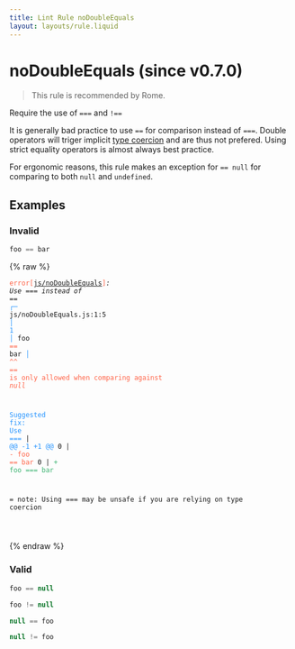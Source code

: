 ```yaml
---
title: Lint Rule noDoubleEquals
layout: layouts/rule.liquid
---
```


# noDoubleEquals (since v0.7.0)

> This rule is recommended by Rome.

Require the use of `===` and `!==`

It is generally bad practice to use `==` for comparison instead of
`===`. Double operators will triger implicit [type coercion](https://developer.mozilla.org/en-US/docs/Glossary/Type_coercion)
and are thus not prefered. Using strict equality operators is almost
always best practice.

For ergonomic reasons, this rule makes an exception for `== null` for
comparing to both `null` and `undefined`.

## Examples

### Invalid

```jsx
foo == bar
```

{% raw %}<pre class="language-text"><code class="language-text"><span style="color: Tomato;">error</span><span style="color: Tomato;">[</span><span style="color: Tomato;"><a href="https://rome.tools/docs/lint/rules/noDoubleEquals/">js/noDoubleEquals</a></span><span style="color: Tomato;">]</span><em>: </em><em>Use </em><em><em>===</em></em><em> instead of </em><em><em>==</em></em>
  <span style="color: rgb(38, 148, 255);">┌</span><span style="color: rgb(38, 148, 255);">─</span> js/noDoubleEquals.js:1:5
  <span style="color: rgb(38, 148, 255);">│</span>
<span style="color: rgb(38, 148, 255);">1</span> <span style="color: rgb(38, 148, 255);">│</span> foo <span style="color: Tomato;">=</span><span style="color: Tomato;">=</span> bar
  <span style="color: rgb(38, 148, 255);">│</span>     <span style="color: Tomato;">^</span><span style="color: Tomato;">^</span> <span style="color: Tomato;"><em>==</em></span><span style="color: Tomato;"> is only allowed when comparing against </span><span style="color: Tomato;"><em>null</em></span>

<span style="color: rgb(38, 148, 255);">Suggested fix</span><span style="color: rgb(38, 148, 255);">: </span><span style="color: rgb(38, 148, 255);">Use </span><span style="color: rgb(38, 148, 255);"><em>===</em></span>
    | <span style="color: rgb(38, 148, 255);">@@ -1 +1 @@</span>
0   | <span style="color: Tomato;">- </span><span style="color: Tomato;">foo == bar</span>
  0 | <span style="color: MediumSeaGreen;">+ </span><span style="color: MediumSeaGreen;">foo === bar</span>

=  note: Using <em>===</em> may be unsafe if you are relying on type coercion

</code></pre>{% endraw %}

### Valid

```jsx
foo == null
```

```jsx
foo != null
```

```jsx
null == foo
```

```jsx
null != foo
```


